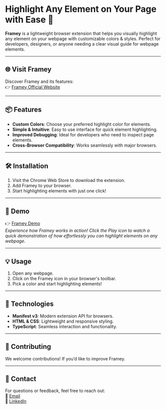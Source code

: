 # Highlight Any Element on Your Page with Ease 🎨

**Framey** is a lightweight browser extension that helps you visually highlight any element on your webpage with customizable colors & styles. Perfect for developers, designers, or anyone needing a clear visual guide for webpage elements.

---

## 🌐 Visit Framey

Discover Framey and its features:  
👉 [Framey Official Website](https://framey.vercel.app/)

---

## 📦 Features

- **Custom Colors**: Choose your preferred highlight color for elements.
- **Simple & Intuitive**: Easy to use interface for quick element highlighting.
- **Improved Debugging**: Ideal for developers who need to inspect page elements.
- **Cross-Browser Compatibility**: Works seamlessly with major browsers.

---

## 🛠 Installation

1. Visit the Chrome Web Store to download the extension.
2. Add Framey to your browser.
3. Start highlighting elements with just one click!

---

## 📸 Demo

👉 [Framey Demo](https://framey.vercel.app/)  
*Experience how Framey works in action!
Click the Play icon to watch a quick demonstration of how effortlessly you can highlight elements on any webpage.*

---

## 💡 Usage

1. Open any webpage.
2. Click on the Framey icon in your browser's toolbar.
3. Pick a color and start highlighting elements!

---

## 🚀 Technologies

- **Manifest v3**: Modern extension API for browsers.
- **HTML & CSS**: Lightweight and responsive styling.
- **TypeScript**: Seamless interaction and functionality.

---

## 🤝 Contributing

We welcome contributions! If you’d like to improve Framey.

---

## 📧 Contact

For questions or feedback, feel free to reach out:  
📩 [Email](mailto:anas.frontdev@gmail.com)  
💼 [LinkedIn](https://www.linkedin.com/in/anas-developer/)
